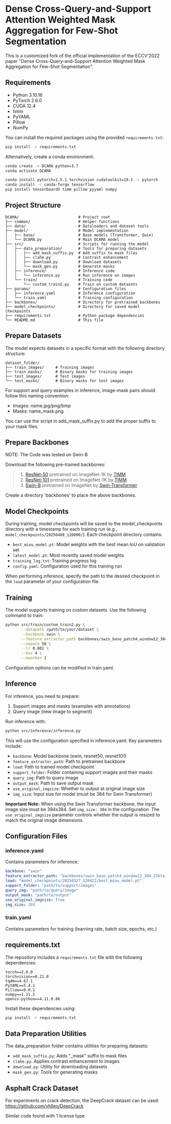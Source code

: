 # Dense Cross-Query-and-Support Attention Weighted Mask Aggregation for Few-Shot Segmentation

This is a customized fork of the official implementation of the ECCV'2022 paper "Dense Cross-Query-and-Support Attention Weighted Mask Aggregation for Few-Shot Segmentation".

## Requirements

- Python 3.10.16
- PyTorch 2.6.0
- CUDA 12.4
- timm
- PyYAML
- Pillow
- NumPy

You can install the required packages using the provided `requirements.txt`:

```bash
pip install -r requirements.txt
```

Alternatively, create a conda environment:

```bash
conda create -n DCAMA python=3.7
conda activate DCAMA

conda install pytorch=1.5.1 torchvision cudatoolkit=10.1 -c pytorch
conda install -c conda-forge tensorflow
pip install tensorboardX timm pillow pyyaml numpy
```

## Project Structure

```
DCAMA/                          # Project root
├── common/                     # Helper functions
├── data/                       # Dataloaders and dataset tools
├── model/                      # Model implementation
│   ├── base/                   # Base models (Transformer, Swin)
│   └── DCAMA.py                # Main DCAMA model
├── src/                        # Scripts for running the model
│   ├── data_preparation/       # Tools for preparing datasets
│   │   ├── add_mask_suffix.py  # Add suffix to mask files
│   │   ├── clahe.py            # Contrast enhancement
│   │   ├── download.py         # Download datasets
│   │   └── mask_gen.py         # Generate masks
│   ├── inference/              # Inference code
│   │   └── inference.py        # Run inference on images
│   └── train/                  # Training code
│       └── custom_train2.py    # Train on custom datasets
├── params/                     # Configuration files
│   ├── inference.yaml          # Inference configuration
│   └── train.yaml              # Training configuration
├── backbones/                  # Directory for pretrained backbones
├── model_checkpoints/          # Directory for saved model checkpoints
├── requirements.txt            # Python package dependencies
└── README.md                   # This file
```

## Prepare Datasets

The model expects datasets in a specific format with the following directory structure:

```
dataset_folder/
├── train_images/     # Training images
├── train_masks/      # Binary masks for training images 
├── test_images/      # Test images
└── test_masks/       # Binary masks for test images
```

For support and query examples in inference, image-mask pairs should follow this naming convention:
- Images: name.jpg/png/bmp
- Masks: name_mask.png

You can use the script in add_mask_suffix.py to add the proper suffix to your mask files.

## Prepare Backbones

NOTE: The Code was tested on Swin-B

Download the following pre-trained backbones:

> 1. [ResNet-50](https://github.com/rwightman/pytorch-image-models/releases/download/v0.1-rsb-weights/resnet50_a1h-35c100f8.pth) pretrained on ImageNet-1K by [TIMM](https://github.com/rwightman/pytorch-image-models)
> 2. [ResNet-101](https://github.com/rwightman/pytorch-image-models/releases/download/v0.1-rsb-weights/resnet101_a1h-36d3f2aa.pth) pretrained on ImageNet-1K by [TIMM](https://github.com/rwightman/pytorch-image-models)
> 3. [Swin-B](https://github.com/SwinTransformer/storage/releases/download/v1.0.0/swin_base_patch4_window12_384_22kto1k.pth) pretrained on ImageNet by [Swin-Transformer](https://github.com/microsoft/Swin-Transformer)

Create a directory 'backbones' to place the above backbones.

## Model Checkpoints

During training, model checkpoints will be saved to the model_checkpoints directory with a timestamp for each training run (e.g., `model_checkpoints/20250408_120000/`). Each checkpoint directory contains:

- `best_miou_model.pt`: Model weights with the best mean IoU on validation set
- `latest_model.pt`: Most recently saved model weights
- `training_log.txt`: Training progress log
- `config.yaml`: Configuration used for this training run

When performing inference, specify the path to the desired checkpoint in the `load` parameter of your configuration file.

## Training

The model supports training on custom datasets. Use the following command to train:

```bash
python src/train/custom_train2.py \
       --datapath /path/to/your/dataset \
       --backbone swin \
       --feature_extractor_path backbones/swin_base_patch4_window12_384_22kto1k.pth \
       --nepoch 50 \
       --lr 0.001 \
       --bsz 4 \
       --nworker 1
```

Configuration options can be modified in train.yaml.

## Inference

For inference, you need to prepare:
1. Support images and masks (examples with annotations)
2. Query image (new image to segment)

Run inference with:

```bash
python src/inference/inference.py
```

This will use the configuration specified in inference.yaml. Key parameters include:

- `backbone`: Model backbone (swin, resnet50, resnet101)
- `feature_extractor_path`: Path to pretrained backbone
- `load`: Path to trained model checkpoint
- `support_folder`: Folder containing support images and their masks
- `query_img`: Path to query image
- `output_mask`: Path to save output mask
- `use_original_imgsize`: Whether to output at original image size
- `img_size`: Input size for model (must be 384 for Swin Transformer)

**Important Note:** When using the Swin Transformer backbone, the input image size must be 384x384. Set `img_size: 384` in the configuration. The `use_original_imgsize` parameter controls whether the output is resized to match the original image dimensions.

## Configuration Files

### inference.yaml
Contains parameters for inference:
```yaml
backbone: "swin"
feature_extractor_path: "backbones/swin_base_patch4_window12_384_22kto1k.pth"
load: "model_checkpoints/20250327_120422/best_miou_model.pt"
support_folder: "path/to/support/images"
query_img: "path/to/query/image"
output_mask: "path/to/output"
use_original_imgsize: True
img_size: 384
```

### train.yaml
Contains parameters for training (learning rate, batch size, epochs, etc.)

## requirements.txt

The repository includes a `requirements.txt` file with the following dependencies:

```
torch==2.6.0
torchvision==0.21.0
tqdm==4.67.1
PyYAML==5.4.1
Pillow==9.0.1
numpy==1.21.5
opencv-python==4.11.0.86
```

Install these dependencies using:

```bash
pip install -r requirements.txt
```

## Data Preparation Utilities

The data_preparation folder contains utilities for preparing datasets:

- `add_mask_suffix.py`: Adds "_mask" suffix to mask files
- `clahe.py`: Applies contrast enhancement to images
- `download.py`: Utility for downloading datasets
- `mask_gen.py`: Tools for generating masks

## Asphalt Crack Dataset

For experiments on crack detection, the DeepCrack dataset can be used:
https://github.com/yhlleo/DeepCrack

Similar code found with 1 license type